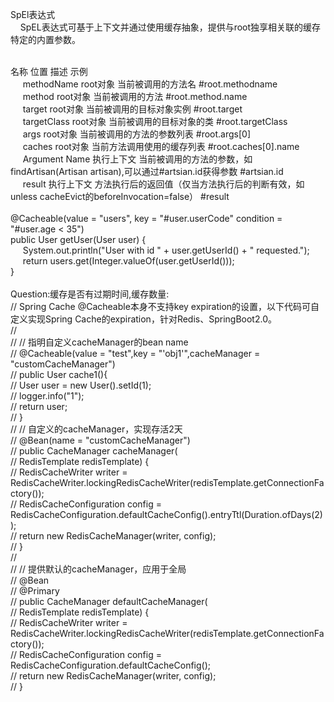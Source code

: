SpEl表达式
    <br/>&nbsp;&nbsp;&nbsp;&nbsp;SpEL表达式可基于上下文并通过使用缓存抽象，提供与root独享相关联的缓存特定的内置参数。

<br/>名称	位置	描述	示例
    <br/>&nbsp;&nbsp;&nbsp;&nbsp; methodName	root对象	当前被调用的方法名	#root.methodname
    <br/>&nbsp;&nbsp;&nbsp;&nbsp; method	root对象	当前被调用的方法	#root.method.name
    <br/>&nbsp;&nbsp;&nbsp;&nbsp; target	root对象	当前被调用的目标对象实例	#root.target
    <br/>&nbsp;&nbsp;&nbsp;&nbsp; targetClass	root对象	当前被调用的目标对象的类	#root.targetClass
    <br/>&nbsp;&nbsp;&nbsp;&nbsp; args	root对象	当前被调用的方法的参数列表	#root.args[0]
    <br/>&nbsp;&nbsp;&nbsp;&nbsp; caches	root对象	当前方法调用使用的缓存列表	#root.caches[0].name
    <br/>&nbsp;&nbsp;&nbsp;&nbsp; Argument Name	执行上下文	当前被调用的方法的参数，如findArtisan(Artisan artisan),可以通过#artsian.id获得参数	#artsian.id
    <br/>&nbsp;&nbsp;&nbsp;&nbsp; result	执行上下文	方法执行后的返回值（仅当方法执行后的判断有效，如 unless cacheEvict的beforeInvocation=false）	#result
<br/><br/>
@Cacheable(value = "users", key = "#user.userCode" condition = "#user.age < 35")
<br/>public User getUser(User user) {
    <br/>&nbsp;&nbsp;&nbsp;&nbsp; System.out.println("User with id " + user.getUserId() + " requested.");
    <br/>&nbsp;&nbsp;&nbsp;&nbsp; return users.get(Integer.valueOf(user.getUserId()));
<br/>}
<br>
<br/>Question:缓存是否有过期时间,缓存数量:
<br/>//    Spring Cache @Cacheable本身不支持key expiration的设置，以下代码可自定义实现Spring Cache的expiration，针对Redis、SpringBoot2.0。
<br/>//
<br/>//    // 指明自定义cacheManager的bean name
<br/>//    @Cacheable(value = "test",key = "'obj1'",cacheManager = "customCacheManager")
<br/>//    public User cache1(){
<br/>//        User user = new User().setId(1);
<br/>//        logger.info("1");
<br/>//        return user;
<br/>//    }
<br/>//    // 自定义的cacheManager，实现存活2天
<br/>//    @Bean(name = "customCacheManager")
<br/>//    public CacheManager cacheManager(
<br/>//            RedisTemplate<?, ?> redisTemplate) {
<br/>//        RedisCacheWriter writer = RedisCacheWriter.lockingRedisCacheWriter(redisTemplate.getConnectionFactory());
<br/>//        RedisCacheConfiguration config = RedisCacheConfiguration.defaultCacheConfig().entryTtl(Duration.ofDays(2));
<br/>//        return new RedisCacheManager(writer, config);
<br/>//    }
<br/>//
<br/>//    // 提供默认的cacheManager，应用于全局
<br/>//    @Bean
<br/>//    @Primary
<br/>//    public CacheManager defaultCacheManager(
<br/>//            RedisTemplate<?, ?> redisTemplate) {
<br/>//        RedisCacheWriter writer = RedisCacheWriter.lockingRedisCacheWriter(redisTemplate.getConnectionFactory());
<br/>//        RedisCacheConfiguration config = RedisCacheConfiguration.defaultCacheConfig();
<br/>//        return new RedisCacheManager(writer, config);
<br/>//    }

